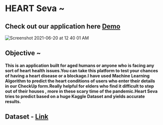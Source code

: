 # HEART Seva ~


## Check out our application here <a href="https://predictor-frontend.herokuapp.com/">Demo</a>

![Screenshot 2021-06-20 at 12 40 01 AM](https://user-images.githubusercontent.com/53037053/122653240-0290a980-d161-11eb-9c78-af4b72ad23cc.png)


## Objective ~ 

#### This is an application built for aged humans or anyone who is facing any sort of heart health issues.You can take this platform to test your chances of having a heart disease or a blockage.I have used Machine Learning Algorithm to predict the heart conditions of users who enter their details in our CheckUp form.Really helpful for elders who find it difficult to step out of their houses , more in these scary time of the pandemic.Heart Seva tries to predict based on a huge Kaggle Dataset and yields accurate results.


<!-- ## Backend - <a href="https://github.com/Sristi27/Heart-Disease-Predictor">Link</a> -->

## Dataset - <a href="https://www.kaggle.com/ronitf/heart-disease-uci">Link</a>


